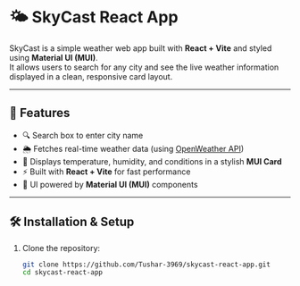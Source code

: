 # 🌤️ SkyCast React App

SkyCast is a simple weather web app built with **React + Vite** and styled using **Material UI (MUI)**.  
It allows users to search for any city and see the live weather information displayed in a clean, responsive card layout.

---

## 🚀 Features
- 🔍 Search box to enter city name  
- 🌦️ Fetches real-time weather data (using [OpenWeather API](https://openweathermap.org/api))  
- 📄 Displays temperature, humidity, and conditions in a stylish **MUI Card**  
- ⚡ Built with **React + Vite** for fast performance  
- 🎨 UI powered by **Material UI (MUI)** components  

---

## 🛠️ Installation & Setup
1. Clone the repository:
   ```bash
   git clone https://github.com/Tushar-3969/skycast-react-app.git
   cd skycast-react-app